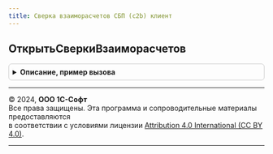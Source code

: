 ```yaml
---
title: Сверка взаиморасчетов СБП (c2b) клиент
---
```



## ОткрытьСверкиВзаиморасчетов
<details style="margin: 1em 0; padding: 0.5em; border: 1px solid #ccc; border-radius: 6px;">

<summary style="font-weight: bold; cursor: pointer;">Описание, пример вызова</summary>

```bsl

// Открывает форму списка документов "Сверка взаиморасчетов СБП (c2b)".
//
// Параметры:
//  Владелец - ФормаКлиентскогоПриложения - форма которая будет установлена в качестве владельца.
//
Процедура ОткрытьСверкиВзаиморасчетов(Владелец) Экспорт
```

Пример вызова
```bsl
СверкаВзаиморасчетовСБПc2bКлиент.ОткрытьСверкиВзаиморасчетов(Владелец) 
```
</details>

---

© 2024, **ООО 1С-Софт**  
Все права защищены. Эта программа и сопроводительные материалы предоставляются  
в соответствии с условиями лицензии [Attribution 4.0 International (CC BY 4.0)](https://creativecommons.org/licenses/by/4.0/legalcode).

---
